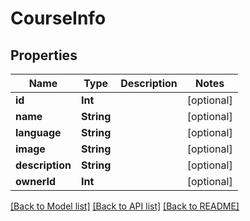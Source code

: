 # CourseInfo

## Properties
Name | Type | Description | Notes
------------ | ------------- | ------------- | -------------
**id** | **Int** |  | [optional] 
**name** | **String** |  | [optional] 
**language** | **String** |  | [optional] 
**image** | **String** |  | [optional] 
**description** | **String** |  | [optional] 
**ownerId** | **Int** |  | [optional] 

[[Back to Model list]](../README.md#documentation-for-models) [[Back to API list]](../README.md#documentation-for-api-endpoints) [[Back to README]](../README.md)



